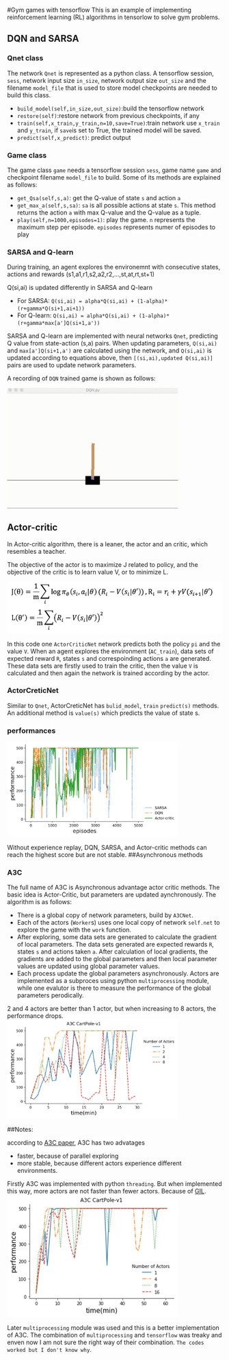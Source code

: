#Gym games with tensorflow
This is an example of implementing reinforcement learning (RL) algorithms in tensorlow to solve gym problems.

## DQN and SARSA
### Qnet class
The network ``Qnet`` is represented as a python class. A tensorflow session, `sess`, network input size `in_size`, network output size `out_size` and the filename `model_file` that is used to store model checkpoints are needed to build this class.
 
 + `build_model(self,in_size,out_size)`:build the tensorflow network
 + `restore(self)`:restore network from previous checkpoints, if any
 + `train(self,x_train,y_train,n=10,save=True)`:train network use `x_train` and `y_train`, if `save`is set to True, the trained model will be saved.
 + `predict(self,x_predict)`: predict output

### Game class
 The game class `game` needs a tensorflow session `sess`, game name `game` and checkpoint filename `model_file` to build. Some of its methods are explained as follows:
 
 + `get_Qsa(self,s,a)`: get the Q-value of state `s` and action `a`
 + `get_max_a(self,s,sa)`: `sa` is all possible actions at state `s`. This method returns the action `a` with max Q-value and the Q-value as a tuple.
 + `play(self,n=1000,episodes=1)`: play the game. `n` represents the maximum step per episode. `episodes` represents numer of episodes to play 


### SARSA and Q-learn
During training, an agent explores the environemnt with consecutive states, actions and rewards (s1,a1,r1,s2,a2,r2,...,st,at,rt,st+1)

Q(si,ai) is updated differently in SARSA and Q-learn

+ For SARSA: `Q(si,ai) = alpha*Q(si,ai) + (1-alpha)*(r+gamma*Q(si+1,ai+1))`
+ For Q-learn: `Q(si,ai) = alpha*Q(si,ai) + (1-alpha)*(r+gamma*max[a']Q(si+1,a'))`

SARSA and Q-learn are implemented with neural networks `Qnet`, predicting Q value from state-action (s,a) pairs. When updating parameters, `Q(si,ai)` and `max[a']Q(si+1,a')` are calculated using the network, and `Q(si,ai)` is updated according to equations above, then `[(si,ai),updated Q(si,ai)]` pairs are used to update network parameters.

A recording of `DQN` trained game is shown as follows:

<img src="images/DQN.gif" width="400px">

## Actor-critic

In Actor-critic algorithm, there is a leaner, the actor and an critic, which resembles a teacher. 

The objective of the actor is to maximize J related to policy, and the objective of the critic is to learn value V, or to minimize L. 

<img src="images/actor_critic_formula.png" height="120">

In this code one `ActorCriticNet` network predicts both the policy `pi` and the value `V`. When an agent explores the environment (`AC_train`), data sets of expected reward `R`, states `s` and correspoinding actions `a` are generated. These data sets are firstly used to train the critic, then the value `V` is calculated and then again the network is trained according by the actor.
### ActorCreticNet
Similar to `Qnet`, ActorCreticNet has `bulid_model`, `train` `predict(s)` methods. An additional method is `value(s)` which predicts the value of state s.

### performances
<img src="images/performance_sarasa_dqn_ac.png" width="400">

Without experience replay, DQN, SARSA, and Actor-critic methods can reach the highest score but are not stable.
##Asynchronous methods

### A3C
The full name of A3C is Asynchronous advantage actor critic methods. The basic idea is Actor-Critic, but parameters are updated aynchronously. The algorithm is as follows:

+ There is a global copy of network parameters, build by `A3CNet`. 
+ Each of the actors (`Worker`s) uses one local copy of network `self.net` to explore the game with the `work` function.
+ After exploring, some data sets are generated to calculate the gradient of local parameters. The data sets generated are expected rewards `R`, states `s` and actions taken `a`. After calculation of local gradients, the gradients are added to the global parameters and then local parameter values are updated using global parameter values.
+ Each process update the global parameters asynchronously. Actors are implemented as a subproces using python `multiprocessing` module, while one evalutor is there to measure the performance of the global parameters perodically. 

2 and 4 actors are better than 1 actor, but when increasing to 8 actors, the performance drops.
<img src="images/A3C_performance.png" width="400px">

##Notes:

according to [A3C paper](https://arxiv.org/abs/1602.01783), A3C has two advatages

+ faster, because of parallel exploring 
+ more stable, because different actors experience different environments.


Firstly A3C was implemented with python `threading`. But when implemented this way, more actors are not faster than fewer actors. Because of  [GIL](https://medium.com/@yaoyaowd/python-%E4%BD%A0%E6%80%8E%E4%B9%88%E9%82%A3%E4%B9%88%E6%85%A2-%E7%9C%8B%E7%9C%8B%E5%B9%B6%E8%A1%8C%E5%92%8C%E5%B9%B6%E5%8F%91-6a97c4828d64 "Python GIL"). 
<img src="images/performance_A3C_threading.png" width="400">

Later `multiprocessing` module was used and this is a better implementation of A3C. The combination of `multiprocessing` and `tensorflow` was treaky and enven now I am not sure the right way of their combination. `The codes worked but I don't know why`.

